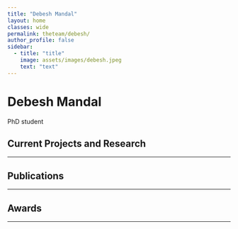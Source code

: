 ```yaml
---
title: "Debesh Mandal"
layout: home
classes: wide
permalink: theteam/debesh/
author_profile: false
sidebar:
  - title: "title"
    image: assets/images/debesh.jpeg
    text: "text"
---
```


# Debesh Mandal

PhD student 
## Current Projects and Research
---

## Publications
---

## Awards
---
